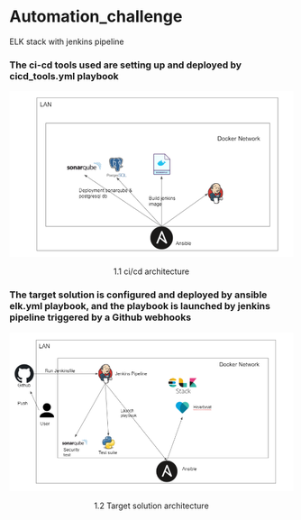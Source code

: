 # Automation_challenge
ELK stack with jenkins pipeline

<h3>The ci-cd tools used are setting up and deployed by cicd_tools.yml playbook</h3>

![alt text](https://github.com/Papekhaly/Automation_challenge/blob/main/ci-cd_tools.PNG)
<p align="center">
 <a>
1.1 ci/cd architecture
 </a>
  </p>                        

 <h3>The target solution is configured and deployed by ansible elk.yml playbook, and the playbook is launched by jenkins pipeline triggered by a Github webhooks</h3>

![alt text](https://github.com/Papekhaly/Automation_challenge/blob/main/target_solution.PNG)

<p align="center">
 <a>
1.2 Target solution architecture
 </a>
 </p>
